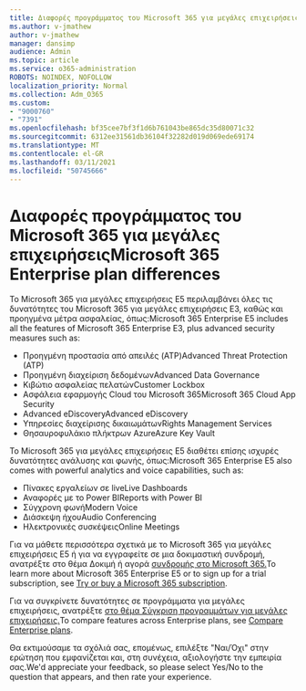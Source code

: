 ```yaml
---
title: Διαφορές προγράμματος του Microsoft 365 για μεγάλες επιχειρήσεις
ms.author: v-jmathew
author: v-jmathew
manager: dansimp
audience: Admin
ms.topic: article
ms.service: o365-administration
ROBOTS: NOINDEX, NOFOLLOW
localization_priority: Normal
ms.collection: Adm_O365
ms.custom:
- "9000760"
- "7391"
ms.openlocfilehash: bf35cee7bf3f1d6b761043be865dc35d80071c32
ms.sourcegitcommit: 6312ee31561db36104f32282d019d069ede69174
ms.translationtype: MT
ms.contentlocale: el-GR
ms.lasthandoff: 03/11/2021
ms.locfileid: "50745666"
---
```

# <a name="microsoft-365-enterprise-plan-differences"></a><span data-ttu-id="06b4c-102">Διαφορές προγράμματος του Microsoft 365 για μεγάλες επιχειρήσεις</span><span class="sxs-lookup"><span data-stu-id="06b4c-102">Microsoft 365 Enterprise plan differences</span></span>

<span data-ttu-id="06b4c-103">Το Microsoft 365 για μεγάλες επιχειρήσεις E5 περιλαμβάνει όλες τις δυνατότητες του Microsoft 365 για μεγάλες επιχειρήσεις E3, καθώς και προηγμένα μέτρα ασφαλείας, όπως:</span><span class="sxs-lookup"><span data-stu-id="06b4c-103">Microsoft 365 Enterprise E5 includes all the features of Microsoft 365 Enterprise E3, plus advanced security measures such as:</span></span>

- <span data-ttu-id="06b4c-104">Προηγμένη προστασία από απειλές (ATP)</span><span class="sxs-lookup"><span data-stu-id="06b4c-104">Advanced Threat Protection (ATP)</span></span>
- <span data-ttu-id="06b4c-105">Προηγμένη διαχείριση δεδομένων</span><span class="sxs-lookup"><span data-stu-id="06b4c-105">Advanced Data Governance</span></span>
- <span data-ttu-id="06b4c-106">Κιβώτιο ασφαλείας πελατών</span><span class="sxs-lookup"><span data-stu-id="06b4c-106">Customer Lockbox</span></span>
- <span data-ttu-id="06b4c-107">Ασφάλεια εφαρμογής Cloud του Microsoft 365</span><span class="sxs-lookup"><span data-stu-id="06b4c-107">Microsoft 365 Cloud App Security</span></span>
- <span data-ttu-id="06b4c-108">Advanced eDiscovery</span><span class="sxs-lookup"><span data-stu-id="06b4c-108">Advanced eDiscovery</span></span>
- <span data-ttu-id="06b4c-109">Υπηρεσίες διαχείρισης δικαιωμάτων</span><span class="sxs-lookup"><span data-stu-id="06b4c-109">Rights Management Services</span></span>
- <span data-ttu-id="06b4c-110">Θησαυροφυλάκιο πλήκτρων Azure</span><span class="sxs-lookup"><span data-stu-id="06b4c-110">Azure Key Vault</span></span>

<span data-ttu-id="06b4c-111">Το Microsoft 365 για μεγάλες επιχειρήσεις E5 διαθέτει επίσης ισχυρές δυνατότητες ανάλυσης και φωνής, όπως:</span><span class="sxs-lookup"><span data-stu-id="06b4c-111">Microsoft 365 Enterprise E5 also comes with powerful analytics and voice capabilities, such as:</span></span>

- <span data-ttu-id="06b4c-112">Πίνακες εργαλείων σε live</span><span class="sxs-lookup"><span data-stu-id="06b4c-112">Live Dashboards</span></span>
- <span data-ttu-id="06b4c-113">Αναφορές με το Power BI</span><span class="sxs-lookup"><span data-stu-id="06b4c-113">Reports with Power BI</span></span>
- <span data-ttu-id="06b4c-114">Σύγχρονη φωνή</span><span class="sxs-lookup"><span data-stu-id="06b4c-114">Modern Voice</span></span>
- <span data-ttu-id="06b4c-115">Διάσκεψη ήχου</span><span class="sxs-lookup"><span data-stu-id="06b4c-115">Audio Conferencing</span></span>
- <span data-ttu-id="06b4c-116">Ηλεκτρονικές συσκέψεις</span><span class="sxs-lookup"><span data-stu-id="06b4c-116">Online Meetings</span></span>

<span data-ttu-id="06b4c-117">Για να μάθετε περισσότερα σχετικά με το Microsoft 365 για μεγάλες επιχειρήσεις E5 ή για να εγγραφείτε σε μια δοκιμαστική συνδρομή, ανατρέξτε στο θέμα Δοκιμή ή αγορά [συνδρομής στο Microsoft 365.](https://go.microsoft.com/fwlink/?linkid=2099673)</span><span class="sxs-lookup"><span data-stu-id="06b4c-117">To learn more about Microsoft 365 Enterprise E5 or to sign up for a trial subscription, see [Try or buy a Microsoft 365 subscription](https://go.microsoft.com/fwlink/?linkid=2099673).</span></span>

<span data-ttu-id="06b4c-118">Για να συγκρίνετε δυνατότητες σε προγράμματα για μεγάλες επιχειρήσεις, ανατρέξτε [στο θέμα Σύγκριση προγραμμάτων για μεγάλες επιχειρήσεις.](https://go.microsoft.com/fwlink/?linkid=2097200)</span><span class="sxs-lookup"><span data-stu-id="06b4c-118">To compare features across Enterprise plans, see [Compare Enterprise plans](https://go.microsoft.com/fwlink/?linkid=2097200).</span></span>

<span data-ttu-id="06b4c-119">Θα εκτιμούσαμε τα σχόλιά σας, επομένως, επιλέξτε "Ναι/Όχι" στην ερώτηση που εμφανίζεται και, στη συνέχεια, αξιολογήστε την εμπειρία σας.</span><span class="sxs-lookup"><span data-stu-id="06b4c-119">We'd appreciate your feedback, so please select Yes/No to the question that appears, and then rate your experience.</span></span>
